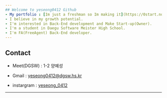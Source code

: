 ```yaml
---
## Welcome to yeseong0412 Github
- My portfolio : [Im just a freshman so Im making it](https://0start.notion.site/0start/9d2edf8669074a388dc9f816cba57649)
- I believe in my growth potential.
- I'm interested in Back-End development and Make Start-up(Owner).
- I'm a student in Daegu Software Meister High School.
- I'm FA(FreeAgent) Back-End developer. 
---
```

## Contact

- Meet(DGSW) : 1-2 양예성

- Gmail : yeseong0412@dgsw.hs.kr

- instargram : [yeseong_0412](https://www.instagram.com/yeseong_0412/)

---
